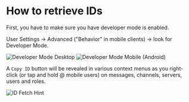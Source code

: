 # How to retrieve IDs

First, you have to make sure you have developer mode is enabled.

User Settings → Advanced ("Behavior" in mobile clients) → look for Developer Mode.

![Developer Mode Desktop](https://cdn.discordapp.com/attachments/652544869314854934/862706211979001886/devmode_desktop.png) ![Developer Mode Mobile (Android)](https://cdn.discordapp.com/attachments/652544869314854934/862706213820432414/devmode_mobile.png)

A `Copy ID` button will be revealed in various context menus as you right-click (or tap and hold @ mobile users) on messages, channels, servers, users and roles.

![ID Fetch Hint](https://cdn.discordapp.com/attachments/652544869314854934/862709939427082290/get_entity_id_hint.gif)